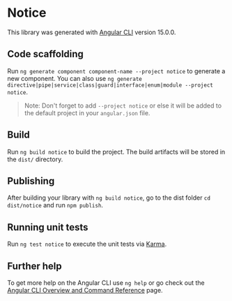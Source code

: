 # Notice

This library was generated with [Angular CLI](https://github.com/angular/angular-cli) version 15.0.0.

## Code scaffolding

Run `ng generate component component-name --project notice` to generate a new component. You can also use `ng generate directive|pipe|service|class|guard|interface|enum|module --project notice`.
> Note: Don't forget to add `--project notice` or else it will be added to the default project in your `angular.json` file. 

## Build

Run `ng build notice` to build the project. The build artifacts will be stored in the `dist/` directory.

## Publishing

After building your library with `ng build notice`, go to the dist folder `cd dist/notice` and run `npm publish`.

## Running unit tests

Run `ng test notice` to execute the unit tests via [Karma](https://karma-runner.github.io).

## Further help

To get more help on the Angular CLI use `ng help` or go check out the [Angular CLI Overview and Command Reference](https://angular.io/cli) page.
